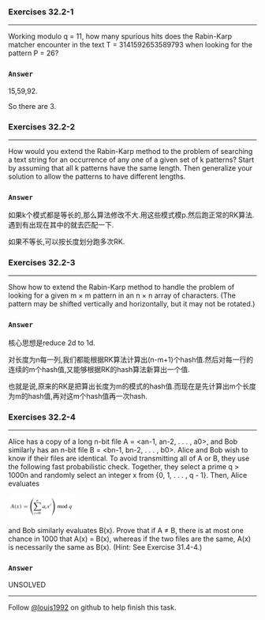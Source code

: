 ### Exercises 32.2-1
***
Working modulo q = 11, how many spurious hits does the Rabin-Karp matcher encounter in
the text T = 3141592653589793 when looking for the pattern P = 26?

### `Answer`

15,59,92.

So there are 3.


### Exercises 32.2-2
***
How would you extend the Rabin-Karp method to the problem of searching a text string for an occurrence of any one of a given set of k patterns? Start by assuming that all k patterns have the same length. Then generalize your solution to allow the patterns to have different lengths.

### `Answer`
如果k个模式都是等长的,那么算法修改不大.用这些模式模p.然后跑正常的RK算法.遇到有出现在其中的就去匹配一下.

如果不等长,可以按长度划分跑多次RK.

### Exercises 32.2-3
***
Show how to extend the Rabin-Karp method to handle the problem of looking for a given m × m pattern in an n × n array of characters. (The pattern may be shifted vertically and horizontally, but it may not be rotated.)

### `Answer`
核心思想是reduce 2d to 1d.

对长度为n每一列,我们都能根据RK算法计算出(n-m+1)个hash值.然后对每一行的连续的m个hash值,又能够根据RK的hash算法新算出一个值.

也就是说,原来的RK是把算出长度为m的模式的hash值.而现在是先计算出m个长度为m的hash值,再对这m个hash值再一次hash.				

### Exercises 32.2-4
***
Alice has a copy of a long n-bit file A = <an-1, an-2, . . . , a0>, and Bob similarly has an n-bit file B = <bn-1, bn-2, . . . , b0>. Alice and Bob wish to know if their files are identical. To avoid transmitting all of A or B, they use the following fast probabilistic check. Together, they select a prime q > 1000n and randomly select an integer x from {0, 1, . . . , q - 1}. Then, Alice evaluates

![](./repo/s2/1.png)

and Bob similarly evaluates B(x). Prove that if A ≠ B, there is at most one chance in 1000 that A(x) = B(x), whereas if the two files are the same, A(x) is necessarily the same as B(x). (Hint: See Exercise 31.4-4.)

### `Answer`
UNSOLVED

***
Follow [@louis1992](https://github.com/gzc) on github to help finish this task.